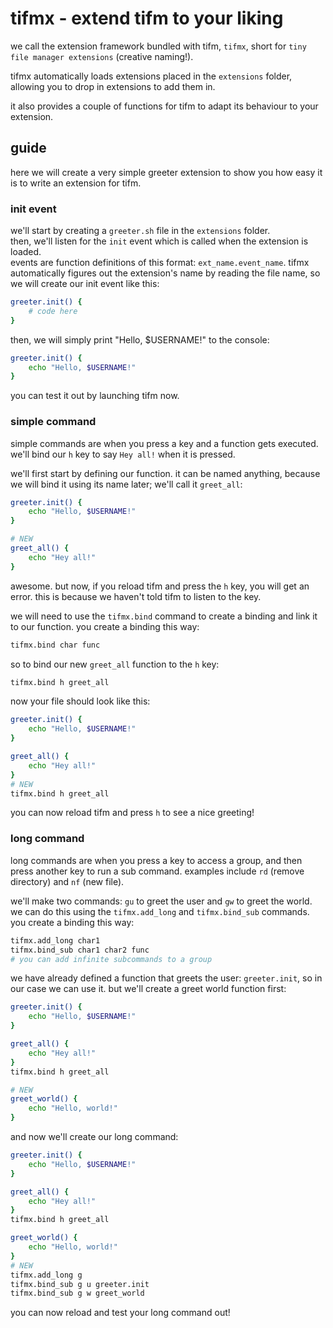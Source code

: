 # tifmx - extend tifm to your liking
we call the extension framework bundled with tifm, `tifmx`, short for `tiny file manager extensions` (creative naming!).

tifmx automatically loads extensions placed in the `extensions` folder, allowing you to drop in extensions to add them in.

it also provides a couple of functions for tifm to adapt its behaviour to your extension.

## guide
here we will create a very simple greeter extension to show you how easy it is to write an extension for tifm.

### init event
we'll start by creating a `greeter.sh` file in the `extensions` folder.<br>
then, we'll listen for the `init` event which is called when the extension is loaded.<br>
events are function definitions of this format: `ext_name.event_name`. tifmx automatically figures out the extension's name by reading the file name, so we will create our init event like this:
```bash
greeter.init() {
    # code here
}
```
then, we will simply print "Hello, $USERNAME!" to the console:
```bash
greeter.init() {
    echo "Hello, $USERNAME!"
}
```
you can test it out by launching tifm now.

### simple command
simple commands are when you press a key and a function gets executed. we'll bind our `h` key to say `Hey all!` when it is pressed.

we'll first start by defining our function. it can be named anything, because we will bind it using its name later; we'll call it `greet_all`:
```sh
greeter.init() {
    echo "Hello, $USERNAME!"
}

# NEW
greet_all() {
    echo "Hey all!"
}
```
awesome. but now, if you reload tifm and press the `h` key, you will get an error. this is because we haven't told tifm to listen to the key.

we will need to use the `tifmx.bind` command to create a binding and link it to our function. you create a binding this way:
```sh
tifmx.bind char func
```
so to bind our new `greet_all` function to the `h` key:
```sh
tifmx.bind h greet_all
```
now your file should look like this:
```sh
greeter.init() {
    echo "Hello, $USERNAME!"
}

greet_all() {
    echo "Hey all!"
}
# NEW
tifmx.bind h greet_all
```
you can now reload tifm and press `h` to see a nice greeting!

### long command
long commands are when you press a key to access a group, and then press another key to run a sub command. examples include `rd` (remove directory) and `nf` (new file).

we'll make two commands: `gu` to greet the user and `gw` to greet the world. we can do this using the `tifmx.add_long` and `tifmx.bind_sub` commands. you create a binding this way:
```sh
tifmx.add_long char1
tifmx.bind_sub char1 char2 func
# you can add infinite subcommands to a group
```
we have already defined a function that greets the user: `greeter.init`, so in our case we can use it. but we'll create a greet world function first:
```sh
greeter.init() {
    echo "Hello, $USERNAME!"
}

greet_all() {
    echo "Hey all!"
}
tifmx.bind h greet_all

# NEW
greet_world() {
    echo "Hello, world!"
}
```

and now we'll create our long command:
```sh
greeter.init() {
    echo "Hello, $USERNAME!"
}

greet_all() {
    echo "Hey all!"
}
tifmx.bind h greet_all

greet_world() {
    echo "Hello, world!"
}
# NEW
tifmx.add_long g
tifmx.bind_sub g u greeter.init
tifmx.bind_sub g w greet_world
```
you can now reload and test your long command out!
